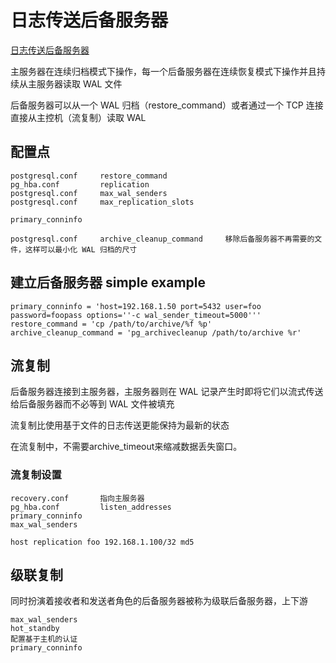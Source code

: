 # 日志传送后备服务器

[日志传送后备服务器](http://postgres.cn/docs/13/warm-standby.html#STREAMING-REPLICATION)

主服务器在连续归档模式下操作，每一个后备服务器在连续恢复模式下操作并且持续从主服务器读取 WAL 文件

后备服务器可以从一个 WAL 归档（restore_command）或者通过一个 TCP 连接直接从主控机（流复制）读取 WAL

## 配置点

```text
postgresql.conf     restore_command
pg_hba.conf         replication
postgresql.conf     max_wal_senders
postgresql.conf     max_replication_slots

primary_conninfo

postgresql.conf     archive_cleanup_command     移除后备服务器不再需要的文件，这样可以最小化 WAL 归档的尺寸
```

## 建立后备服务器 simple example

```text
primary_conninfo = 'host=192.168.1.50 port=5432 user=foo password=foopass options=''-c wal_sender_timeout=5000'''
restore_command = 'cp /path/to/archive/%f %p'
archive_cleanup_command = 'pg_archivecleanup /path/to/archive %r'
```

## 流复制

后备服务器连接到主服务器，主服务器则在 WAL 记录产生时即将它们以流式传送给后备服务器而不必等到 WAL 文件被填充

流复制比使用基于文件的日志传送更能保持为最新的状态

在流复制中，不需要archive_timeout来缩减数据丢失窗口。

### 流复制设置

```text
recovery.conf       指向主服务器
pg_hba.conf         listen_addresses
primary_conninfo
max_wal_senders
```

```text
host replication foo 192.168.1.100/32 md5
```

## 级联复制

同时扮演着接收者和发送者角色的后备服务器被称为级联后备服务器，上下游

```text
max_wal_senders
hot_standby
配置基于主机的认证
primary_conninfo
```
